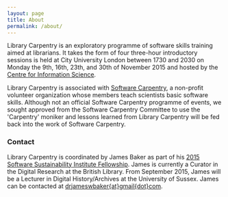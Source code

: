 ```yaml
---
layout: page
title: About
permalink: /about/
---
```


Library Carpentry is an exploratory programme of software skills training aimed at librarians. It takes the form of four three-hour introductory sessions is held at City University London between 1730 and 2030 on Monday the 9th, 16th, 23th, and 30th of November 2015 and hosted by the [Centre for Information Science](https://www.city.ac.uk/department-library-information-science/centre-for-information-science).

Library Carpentry is associated with [Software Carpentry](http://software-carpentry.org/), a non-profit volunteer organization whose members teach scientists basic software skills. Although not an official Software Carpentry programme of events, we sought approved from the Software Carpentry Committee to use the 'Carpentry' moniker and lessons learned from Library Carpentry will be fed back into the work of Software Carpentry.

### Contact

Library Carpentry is coordinated by James Baker as part of his [2015 Software Sustainability Institute Fellowship](http://software.ac.uk/fellows/james-baker). James is currently a Curator in the Digital Research at the British Library. From September 2015, James will be a Lecturer in Digital History/Archives at the University of Sussex. James can be contacted at [drjameswbaker{at}gmail{dot}com](mailto:drjameswbaker@gmail.com).